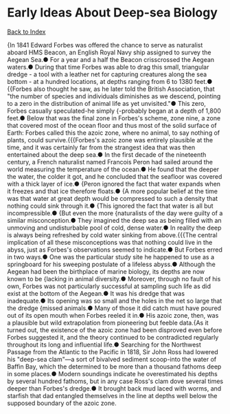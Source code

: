 # Early Ideas About Deep-sea Biology
[Back to Index](https://github.com/windows10010/tpoExtractor/blog/master/README.md)

{In 1841 Edward Forbes was offered the chance to serve as naturalist aboard HMS Beacon, an English Royal Navy ship assigned to survey the Aegean Sea.● For a year and a half the Beacon crisscrossed the Aegean waters.● During that time Forbes was able to drag this small, triangular dredge - a tool with a leather net for capturing creatures along the sea bottom - at a hundred locations, at depths ranging from 6 to 1380 feet.● {{Forbes also thought he saw, as he later told the British Association, that "the number of species and individuals diminishes as we descend, pointing to a zero in the distribution of animal life as yet unvisited."● This zero, Forbes casually speculated-he simply {-probably began at a depth of 1,800 feet.● Below that was the final zone in Forbes's scheme, zone nine, a zone that covered most of the ocean floor and thus most of the solid surface of Earth: Forbes called this the azoic zone, where no animal, to say nothing of plants, could survive.{{{Forbes's azoic zone was entirely plausible at the time, and it was certainly far from the strangest idea that was then entertained about the deep sea.● In the first decade of the nineteenth century, a French naturalist named Francois Peron had sailed around the world measuring the temperature of the ocean.● He found that the deeper the water, the colder it got, and he concluded that the seafloor was covered with a thick layer of ice.● {Peron ignored the fact that water expands when it freezes and that ice therefore floats.● {A more popular belief at the time was that water at great depth would be compressed to such a density that nothing could sink through it.● {This ignored the fact that water is all but incompressible.● {But even the more {naturalists of the day were guilty of a similar misconception.● They imagined the deep sea as being filled with an unmoving and undisturbable pool of cold, dense water.● In reality the deep is always being refreshed by cold water sinking from above.{{{The central implication of all these misconceptions was that nothing could live in the abyss, just as Forbes's observations seemed to indicate.● But Forbes erred in two ways.● One was the particular study site he happened to use as a springboard for his sweeping postulate of a lifeless abyss.● Although the Aegean had been the birthplace of marine biology, its depths are now known to be {lacking in animal diversity.● Moreover, through no fault of his own, Forbes was not particularly successful at sampling such life as did exist at the bottom of the Aegean.● It was his dredge that was inadequate.● Its opening was so small and the holes in the net so large that the dredge {missed animals.● Many of those it did catch must have poured out of its open mouth when Forbes reeled it in.● His azoic zone, then, was a plausible but wild extrapolation from pioneering but feeble data.{As it turned out, the existence of the azoic zone had been disproved even before Forbes suggested it, and the theory continued to be contradicted regularly throughout its long and influential life.● Searching for the Northwest Passage from the Atlantic to the Pacific in 1818, Sir John Ross had lowered his "deep-sea clam"—a sort of bivalved sediment scoop-into the water of Baffin Bay, which the determined to be more than a thousand fathoms deep in some places.● Modern soundings indicate he overestimated his depths by several hundred fathoms, but in any case Ross's clam dove several times deeper than Forbes's dredge.● It brought back mud laced with worms, and starfish that dad entangled themselves in the line at depths well below the supposed boundary of the azoic zone.